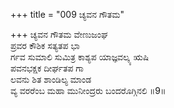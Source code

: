 +++
title = "009 ಚ್ಯವನ ಗೌತಮ"

+++
ಚ್ಯವನ ಗೌತಮ ವೇಣುಜಂಘ  
ಪ್ರವರ ಕೌಶಿಕ ಸತ್ಯತಪ ಭಾ  
ರ್ಗವ ಸುಮಾಲಿ ಸುಮಿತ್ರ ಕಾಶ್ಯಪ ಯಾಜ್ಞವಲ್ಕ್ಯ ಋಷಿ  
ಪವನಭಕ್ಷಕ ದೀರ್ಘತಪ ಗಾ  
ಲವನು ಶಿತ ಶಾಂಡಿಲ್ಯ ಮಾಂಡ  
ವ್ಯ ವರರೆಂಬ ಮಹಾ ಮುನೀಂದ್ರರು ಬಂದರೊಗ್ಗಿನಲಿ  ॥9॥